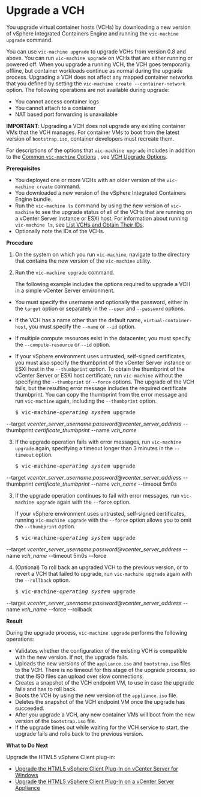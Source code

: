 # Upgrade a VCH #

You upgrade virtual container hosts (VCHs) by downloading a new version of vSphere Integrated Containers Engine and running the `vic-machine upgrade` command.

You can use `vic-machine upgrade` to upgrade VCHs from version 0.8 and above. You can run `vic-machine upgrade` on VCHs that are either running or powered off. When you upgrade a running VCH, the VCH goes temporarily offline, but container workloads continue as normal during the upgrade process. Upgrading a VCH does not affect any mapped container networks that you defined by setting the `vic-machine create --container-network` option. The following operations are not available during upgrade:

- You cannot access container logs
- You cannot attach to a container
- NAT based port forwarding is unavailable

**IMPORTANT**: Upgrading a VCH does not upgrade any existing container VMs that the VCH manages. For container VMs to boot from the latest version of `bootstrap.iso`, container developers must recreate them.

For descriptions of the options that `vic-machine upgrade` includes in addition to the [Common `vic-machine` Options](common_vic_options.md) , see [VCH Upgrade Options](upgrade_vch_options.md).

**Prerequisites**

- You deployed one or more VCHs with an older version of the `vic-machine create` command.
- You downloaded a new version of the vSphere Integrated Containers Engine bundle.
- Run the `vic-machine ls` command by using the new version of `vic-machine` to see the upgrade status of all of the VCHs that are running on a vCenter Server instance or ESXi host. For information about running `vic-machine ls`, see [List VCHs and Obtain Their IDs](list_vch.md).
- Optionally note the IDs of the VCHs.

**Procedure**

1. On the system on which you run `vic-machine`, navigate to the directory that contains the new version of the `vic-machine` utility.
2. Run the `vic-machine upgrade` command. 

     The following example includes the options required to upgrade a VCH in a simple vCenter Server environment. 

  - You must specify the username and optionally the password, either in the `target` option or separately in the `--user` and `--password` options. 
  - If the VCH has a name other than the default name, `virtual-container-host`, you must specify the `--name` or `--id` option. 
  - If multiple compute resources exist in the datacenter, you must specify the `--compute-resource` or `--id` option. 
  - If your vSphere environment uses untrusted, self-signed certificates, you must also specify the thumbprint of the vCenter Server instance or ESXi host in the `--thumbprint` option. To obtain the thumbprint of the vCenter Server or ESXi host certificate, run `vic-machine` without the specifying the `--thumbprint` or `--force` options. The upgrade of the VCH fails, but the resulting error message includes the required certificate thumbprint. You can copy the thumbprint from the error message and run `vic-machine` again, including the `--thumbprint` option.

     <pre>$ vic-machine-<i>operating_system</i> upgrade
--target <i>vcenter_server_username</i>:<i>password</i>@<i>vcenter_server_address</i>
--thumbprint <i>certificate_thumbprint</i>
--name <i>vch_name</i></pre>

3. If the upgrade operation fails with error messages, run `vic-machine upgrade` again, specifying a timeout longer than 3 minutes in the `--timeout` option.

     <pre>$ vic-machine-<i>operating_system</i> upgrade
--target <i>vcenter_server_username</i>:<i>password</i>@<i>vcenter_server_address</i>
--thumbprint <i>certificate_thumbprint</i>
--name <i>vch_name</i>
--timeout 5m0s</pre>

3. If the upgrade operation continues to fail with error messages, run `vic-machine upgrade` again with the `--force` option.

    If your vSphere environment uses untrusted, self-signed certificates, running `vic-machine upgrade` with the `--force` option allows you to omit the `--thumbprint` option.

     <pre>$ vic-machine-<i>operating_system</i> upgrade
--target <i>vcenter_server_username</i>:<i>password</i>@<i>vcenter_server_address</i>
--name <i>vch_name</i>
--timeout 5m0s
--force</pre>

4. (Optional) To roll back an upgraded VCH to the previous version, or to revert a VCH that failed to upgrade, run `vic-machine upgrade` again with the `--rollback` option.

     <pre>$ vic-machine-<i>operating_system</i> upgrade
--target <i>vcenter_server_username</i>:<i>password</i>@<i>vcenter_server_address</i>
--name <i>vch_name</i>
--force
--rollback</pre>


**Result**

During the upgrade process, `vic-machine upgrade` performs the following operations:

- Validates whether the configuration of the existing VCH is compatible with the new version. If not, the upgrade fails. 
- Uploads the new versions of the `appliance.iso` and `bootstrap.iso` files to the VCH. There is no timeout for this stage of the upgrade process, so that the ISO files can upload over slow connections.
- Creates a snapshot of the VCH endpoint VM, to use in case the upgrade fails and has to roll back.
- Boots the VCH by using the new version of the `appliance.iso` file.
- Deletes the snapshot of the VCH endpoint VM once the upgrade has succeeded.
- After you upgrade a VCH, any new container VMs will boot from the new version of the `bootstrap.iso` file.
- If the upgrade times out while waiting for the VCH service to start, the upgrade fails and rolls back to the previous version.

**What to Do Next**

Upgrade the HTML5 vSphere Client plug-in:

- [Upgrade the HTML5 vSphere Client Plug-In on vCenter Server for Windows](upgrade_h5_plugin_windows.md)
- [Upgrade the HTML5 vSphere Client Plug-In on a vCenter Server Appliance](upgrade_h5_plugin_vcsa.md)
